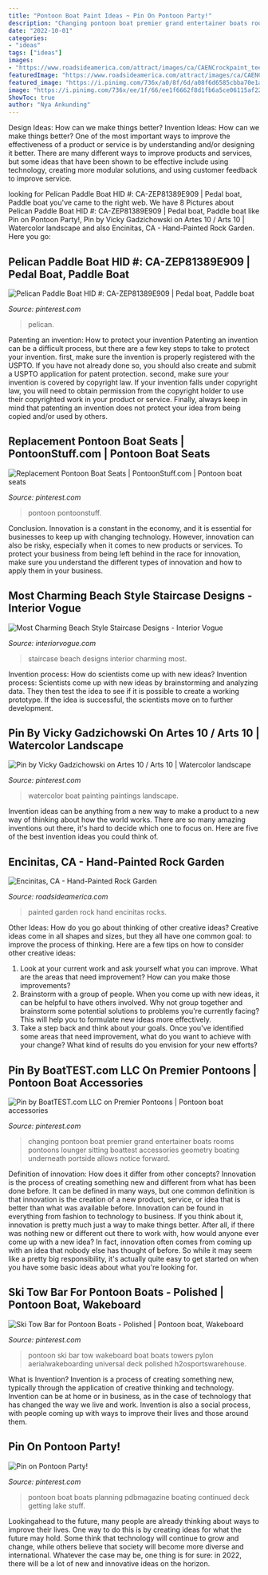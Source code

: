 ```yaml
---
title: "Pontoon Boat Paint Ideas ~ Pin On Pontoon Party!"
description: "Changing pontoon boat premier grand entertainer boats rooms pontoons lounger sitting boattest accessories geometry boating underneath portside allows notice forward"
date: "2022-10-01"
categories:
- "ideas"
tags: ["ideas"]
images:
- "https://www.roadsideamerica.com/attract/images/ca/CAENCrockpaint_teeples1.jpg"
featuredImage: "https://www.roadsideamerica.com/attract/images/ca/CAENCrockpaint_teeples1.jpg"
featured_image: "https://i.pinimg.com/736x/a0/8f/6d/a08f6d6585cbba70e1ae69a3a488d215.jpg"
image: "https://i.pinimg.com/736x/ee/1f/66/ee1f6662f8d1fb6a5ce06115af229896--pedal-boat-garden-ideas.jpg"
ShowToc: true
author: "Nya Ankunding"
---
```



Design Ideas: How can we make things better?
Invention Ideas: How can we make things better?
One of the most important ways to improve the effectiveness of a product or service is by understanding and/or designing it better. There are many different ways to improve products and services, but some ideas that have been shown to be effective include using technology, creating more modular solutions, and using customer feedback to improve service.

	

		
looking for Pelican Paddle Boat HID #: CA-ZEP81389E909 | Pedal boat, Paddle boat you've came to the right web. We have 8 Pictures about Pelican Paddle Boat HID #: CA-ZEP81389E909 | Pedal boat, Paddle boat like Pin on Pontoon Party!, Pin by Vicky Gadzichowski on Artes 10 / Arts 10 | Watercolor landscape and also Encinitas, CA - Hand-Painted Rock Garden. Here you go:
		
    
## Pelican Paddle Boat HID #: CA-ZEP81389E909 | Pedal Boat, Paddle Boat

<img loading=lazy src="https://i.pinimg.com/736x/ee/1f/66/ee1f6662f8d1fb6a5ce06115af229896--pedal-boat-garden-ideas.jpg" onerror="this.onerror=null;this.src='https://tse3.mm.bing.net/th?id=OIP.xQzh7m02Wj1bZjAD_A04DgHaGM&amp;pid=15.1';" alt="Pelican Paddle Boat HID #: CA-ZEP81389E909 | Pedal boat, Paddle boat">

_Source: pinterest.com_

>pelican. 

	

Patenting an invention: How to protect your invention
Patenting an invention can be a difficult process, but there are a few key steps to take to protect your invention. first, make sure the invention is properly registered with the USPTO. If you have not already done so, you should also create and submit a USPTO application for patent protection. second, make sure your invention is covered by copyright law. If your invention falls under copyright law, you will need to obtain permission from the copyright holder to use their copyrighted work in your product or service. Finally, always keep in mind that patenting an invention does not protect your idea from being copied and/or used by others.

    
## Replacement Pontoon Boat Seats | PontoonStuff.com | Pontoon Boat Seats

<img loading=lazy src="https://i.pinimg.com/736x/09/60/b5/0960b53d85b1c68b8ec88b4ae0b53226.jpg" onerror="this.onerror=null;this.src='https://tse2.mm.bing.net/th?id=OIP.ULAcX6l2Qw031GghbZzPzQHaFj&amp;pid=15.1';" alt="Replacement Pontoon Boat Seats | PontoonStuff.com | Pontoon boat seats">

_Source: pinterest.com_

>pontoon pontoonstuff. 

	

Conclusion.
Innovation is a constant in the economy, and it is essential for businesses to keep up with changing technology. However, innovation can also be risky, especially when it comes to new products or services. To protect your business from being left behind in the race for innovation, make sure you understand the different types of innovation and how to apply them in your business.

    
## Most Charming Beach Style Staircase Designs - Interior Vogue

<img loading=lazy src="http://interiorvogue.com/wp-content/uploads/2016/05/Awesome-Beach-Style-Staircase-Designs.jpg" onerror="this.onerror=null;this.src='https://tse2.mm.bing.net/th?id=OIP.SNZuy7BpsWfdReMXuJOrYQHaJ3&amp;pid=15.1';" alt="Most Charming Beach Style Staircase Designs - Interior Vogue">

_Source: interiorvogue.com_

>staircase beach designs interior charming most. 

	

Invention process: How do scientists come up with new ideas?
Invention process: Scientists come up with new ideas by brainstorming and analyzing data. They then test the idea to see if it is possible to create a working prototype. If the idea is successful, the scientists move on to further development.

    
## Pin By Vicky Gadzichowski On Artes 10 / Arts 10 | Watercolor Landscape

<img loading=lazy src="https://i.pinimg.com/736x/56/e9/08/56e9087a9e885e5491de130c78631a37.jpg" onerror="this.onerror=null;this.src='https://tse2.mm.bing.net/th?id=OIP.aGQxy6QGMV3lxgX6jar5-AHaRT&amp;pid=15.1';" alt="Pin by Vicky Gadzichowski on Artes 10 / Arts 10 | Watercolor landscape">

_Source: pinterest.com_

>watercolor boat painting paintings landscape. 

	

Invention ideas can be anything from a new way to make a product to a new way of thinking about how the world works. There are so many amazing inventions out there, it's hard to decide which one to focus on. Here are five of the best invention ideas you could think of.

    
## Encinitas, CA - Hand-Painted Rock Garden

<img loading=lazy src="https://www.roadsideamerica.com/attract/images/ca/CAENCrockpaint_teeples1.jpg" onerror="this.onerror=null;this.src='https://tse2.mm.bing.net/th?id=OIP.6t1TlfqeBOA3fuPUjhOZawAAAA&amp;pid=15.1';" alt="Encinitas, CA - Hand-Painted Rock Garden">

_Source: roadsideamerica.com_

>painted garden rock hand encinitas rocks. 

	

Other Ideas: How do you go about thinking of other creative ideas?
Creative ideas come in all shapes and sizes, but they all have one common goal: to improve the process of thinking. Here are a few tips on how to consider other creative ideas:
1. Look at your current work and ask yourself what you can improve. What are the areas that need improvement? How can you make those improvements?
2. Brainstorm with a group of people. When you come up with new ideas, it can be helpful to have others involved. Why not group together and brainstorm some potential solutions to problems you're currently facing? This will help you to formulate new ideas more effectively.
3. Take a step back and think about your goals. Once you've identified some areas that need improvement, what do you want to achieve with your change? What kind of results do you envision for your new efforts?

    
## Pin By BoatTEST.com LLC On Premier Pontoons | Pontoon Boat Accessories

<img loading=lazy src="https://i.pinimg.com/736x/c2/a2/13/c2a2135fb9504d946656a1e0910711a7--changing-room-sitting-rooms.jpg" onerror="this.onerror=null;this.src='https://tse3.mm.bing.net/th?id=OIP.3OtnbBWbm9C7u__Rjzfp6wHaE7&amp;pid=15.1';" alt="Pin by BoatTEST.com LLC on Premier Pontoons | Pontoon boat accessories">

_Source: pinterest.com_

>changing pontoon boat premier grand entertainer boats rooms pontoons lounger sitting boattest accessories geometry boating underneath portside allows notice forward. 

	

Definition of innovation: How does it differ from other concepts?
Innovation is the process of creating something new and different from what has been done before. It can be defined in many ways, but one common definition is that innovation is the creation of a new product, service, or idea that is better than what was available before. Innovation can be found in everything from fashion to technology to business.
If you think about it, innovation is pretty much just a way to make things better. After all, if there was nothing new or different out there to work with, how would anyone ever come up with a new idea? In fact, innovation often comes from coming up with an idea that nobody else has thought of before. So while it may seem like a pretty big responsibility, it's actually quite easy to get started on when you have some basic ideas about what you're looking for.

    
## Ski Tow Bar For Pontoon Boats - Polished | Pontoon Boat, Wakeboard

<img loading=lazy src="https://i.pinimg.com/736x/a0/8f/6d/a08f6d6585cbba70e1ae69a3a488d215.jpg" onerror="this.onerror=null;this.src='https://tse3.mm.bing.net/th?id=OIP.mzTPWgSkR5WAH43NvWn2SAHaE7&amp;pid=15.1';" alt="Ski Tow Bar for Pontoon Boats - Polished | Pontoon boat, Wakeboard">

_Source: pinterest.com_

>pontoon ski bar tow wakeboard boat boats towers pylon aerialwakeboarding universal deck polished h2osportswarehouse. 

	

What is Invention?
Invention is a process of creating something new, typically through the application of creative thinking and technology. Invention can be at home or in business, as in the case of technology that has changed the way we live and work. Invention is also a social process, with people coming up with ways to improve their lives and those around them.

    
## Pin On Pontoon Party!

<img loading=lazy src="https://i.pinimg.com/736x/41/e0/f1/41e0f16fe94f451dd5e311143719435d--pontoon-party-pontoon-boating.jpg" onerror="this.onerror=null;this.src='https://tse1.mm.bing.net/th?id=OIP.LCkfZhOuom9ebAv4C3A8_AHaE6&amp;pid=15.1';" alt="Pin on Pontoon Party!">

_Source: pinterest.com_

>pontoon boat boats planning pdbmagazine boating continued deck getting lake stuff. 

	

Lookingahead to the future, many people are already thinking about ways to improve their lives. One way to do this is by creating ideas for what the future may hold. Some think that technology will continue to grow and change, while others believe that society will become more diverse and international. Whatever the case may be, one thing is for sure: in 2022, there will be a lot of new and innovative ideas on the horizon.

